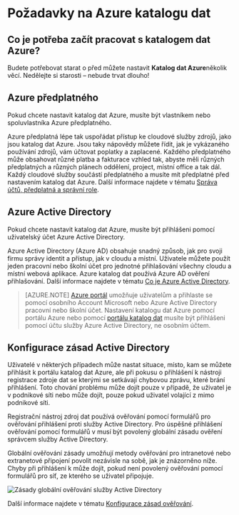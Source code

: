<properties
   pageTitle="Požadavky na Azure katalog dat | Microsoft Azure"
   description="Azure katalog dat požadavky – co je potřeba začít pracovat s katalogem dat Azure."
   services="data-catalog"
   documentationCenter=""
   authors="steelanddata"
   manager="NA"
   editor=""
   tags=""/>
<tags
   ms.service="data-catalog"
   ms.devlang="NA"
   ms.topic="article"
   ms.tgt_pltfrm="NA"
   ms.workload="data-catalog"
   ms.date="09/21/2016"
   ms.author="maroche"/>

# <a name="azure-data-catalog-prerequisites"></a>Požadavky na Azure katalogu dat

## <a name="what-do-i-need-to-get-started-with-azure-data-catalog"></a>Co je potřeba začít pracovat s katalogem dat Azure?

Budete potřebovat starat o před můžete nastavit **Katalog dat Azure**několik věcí. Nedělejte si starosti – nebude trvat dlouho!

## <a name="azure-subscription"></a>Azure předplatného
Pokud chcete nastavit katalog dat Azure, musíte být vlastníkem nebo spoluvlastníka Azure předplatného.

Azure předplatná lépe tak uspořádat přístup ke cloudové služby zdrojů, jako jsou katalog dat Azure. Jsou taky nápovědy můžete řídit, jak je vykázaného používání zdrojů, vám účtovat poplatky a zaplacené. Každého předplatného může obsahovat různé platba a fakturace vzhled tak, abyste měli různých předplatných a různých plánech oddělení, project, místní office a tak dál. Každý cloudové služby součástí předplatného a musíte mít předplatné před nastavením katalog dat Azure. Další informace najdete v tématu [Správa účtů, předplatná a správní role](../active-directory/active-directory-assign-admin-roles.md).

## <a name="azure-active-directory"></a>Azure Active Directory
Pokud chcete nastavit katalog dat Azure, musíte být přihlášeni pomocí uživatelský účet Azure Active Directory.

Azure Active Directory (Azure AD) obsahuje snadný způsob, jak pro svoji firmu správy identit a přístup, jak v cloudu a místní. Uživatele můžete použít jeden pracovní nebo školní účet pro jednotné přihlašování všechny cloudu a místní webová aplikace. Azure katalog dat používá Azure AD ověření přihlašování. Další informace najdete v tématu [Co je Azure Active Directory](../active-directory/active-directory-whatis.md).

> [AZURE.NOTE] [Azure portál](http://portal.azure.com/) umožňuje uživatelům a přihlaste se pomocí osobního Account Microsoft nebo Azure Active Directory pracovní nebo školní účet. Nastavení katalogu dat Azure pomocí portálu Azure nebo pomocí [portálu katalog dat](http://www.azuredatacatalog.com) musíte být přihlášeni pomocí účtu služby Azure Active Directory, ne osobním účtem.

## <a name="active-directory-policy-configuration"></a>Konfigurace zásad Active Directory

Uživatelé v některých případech může nastat situace, místo, kam se můžete přihlásit k portálu katalog dat Azure, ale při pokusu o přihlášení k nástroji registrace zdroje dat se kterými se setkávají chybovou zprávu, které brání přihlášení. Toto chování problému může dojít pouze v případě, že uživatel je v podnikové síti nebo může dojít, pouze pokud uživatel volající z mimo podnikové síti.

Registrační nástroj zdroj dat používá ověřování pomocí formulářů pro ověřování přihlášení proti služby Active Directory. Pro úspěšné přihlášení ověřování pomocí formulářů v musí být povolený globální zásadu ověření správcem služby Active Directory.

Globální ověřování zásady umožňují metody ověřování pro intranetové nebo extranetové připojení povolit nezávisle na sobě, jak je znázorněno níže. Chyby při přihlášení k může dojít, pokud není povolený ověřování pomocí formulářů pro síť, ze kterého se uživatel připojuje.

 ![Zásady globální ověřování služby Active Directory](./media/data-catalog-prerequisites/global-auth-policy.png)

Další informace najdete v tématu [Konfigurace zásad ověřování](https://technet.microsoft.com/library/dn486781.aspx).
